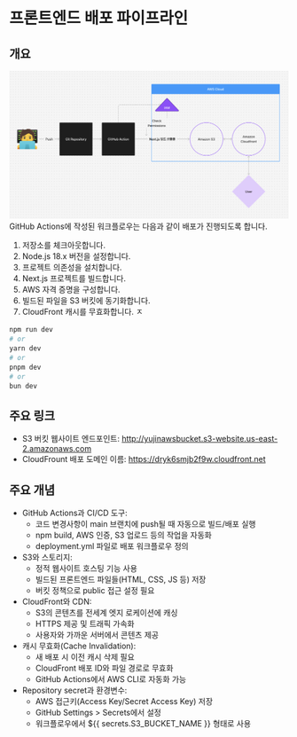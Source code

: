 # 프론트엔드 배포 파이프라인

## 개요

![ex_workflow](./app/img/workflow.png)
GitHub Actions에 작성된 워크플로우는 다음과 같이 배포가 진행되도록 합니다.

1. 저장소를 체크아웃합니다.
2. Node.js 18.x 버전을 설정합니다.
3. 프로젝트 의존성을 설치합니다.
4. Next.js 프로젝트를 빌드합니다.
5. AWS 자격 증명을 구성합니다.
6. 빌드된 파일을 S3 버킷에 동기화합니다.
7. CloudFront 캐시를 무효화합니다.
ㅈ
```bash
npm run dev
# or
yarn dev
# or
pnpm dev
# or
bun dev
```


## 주요 링크

- S3 버킷 웹사이트 엔드포인트: http://yujinawsbucket.s3-website.us-east-2.amazonaws.com
- CloudFrount 배포 도메인 이름: https://dryk6smjb2f9w.cloudfront.net


## 주요 개념

- GitHub Actions과 CI/CD 도구: 
    - 코드 변경사항이 main 브랜치에 push될 때 자동으로 빌드/배포 실행
    - npm build, AWS 인증, S3 업로드 등의 작업을 자동화
    - deployment.yml 파일로 배포 워크플로우 정의
- S3와 스토리지: 
    - 정적 웹사이트 호스팅 기능 사용
    - 빌드된 프론트엔드 파일들(HTML, CSS, JS 등) 저장
    - 버킷 정책으로 public 접근 설정 필요
- CloudFront와 CDN: 
    - S3의 콘텐츠를 전세계 엣지 로케이션에 캐싱
    - HTTPS 제공 및 트래픽 가속화
    - 사용자와 가까운 서버에서 콘텐츠 제공
- 캐시 무효화(Cache Invalidation): 
    - 새 배포 시 이전 캐시 삭제 필요
    - CloudFront 배포 ID와 파일 경로로 무효화
    - GitHub Actions에서 AWS CLI로 자동화 가능
- Repository secret과 환경변수: 
    - AWS 접근키(Access Key/Secret Access Key) 저장
    - GitHub Settings > Secrets에서 설정
    - 워크플로우에서 ${{ secrets.S3_BUCKET_NAME }} 형태로 사용